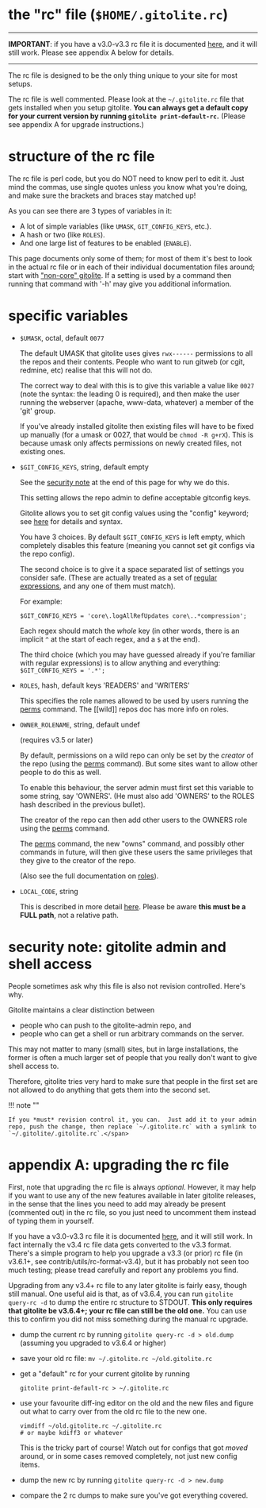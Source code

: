 # the "rc" file (`$HOME/.gitolite.rc`)

----

**IMPORTANT**: if you have a v3.0-v3.3 rc file it is documented [here](rc-33),
and it will still work.  Please see appendix A below for details.

----

The rc file is designed to be the only thing unique to your site for most
setups.

The rc file is well commented.  Please look at the `~/.gitolite.rc` file that
gets installed when you setup gitolite.  **You can always get a default copy
for your current version by running `gitolite print-default-rc`.**  (Please
see appendix A for upgrade instructions.)

# structure of the rc file

The rc file is perl code, but you do NOT need to know perl to edit it.  Just
mind the commas, use single quotes unless you know what you're doing, and make
sure the brackets and braces stay matched up!

As you can see there are 3 types of variables in it:

  * A lot of simple variables (like `UMASK`, `GIT_CONFIG_KEYS`, etc.).
  * A hash or two (like `ROLES`).
  * And one large list of features to be enabled (`ENABLE`).

This page documents only some of them; for most of them it's best to look in
the actual rc file or in each of their individual documentation files around;
start with ["non-core" gitolite](non-core).  If a setting is used by a command
then running that command with '-h' may give you additional information.

# specific variables

  * `$UMASK`, octal, default `0077`

    The default UMASK that gitolite uses gives `rwx------` permissions to all
    the repos and their contents.  People who want to run gitweb (or cgit,
    redmine, etc) realise that this will not do.

    The correct way to deal with this is to give this variable a value like
    `0027` (note the syntax: the leading 0 is required), and then make the
    user running the webserver (apache, www-data, whatever) a member of the
    'git' group.

    If you've already installed gitolite then existing files will have to be
    fixed up manually (for a umask or 0027, that would be `chmod -R g+rX`).
    This is because umask only affects permissions on newly created files, not
    existing ones.

  * `$GIT_CONFIG_KEYS`, string, default empty

    <span class="box-r">See the [security note][privesc] at the end of this
    page for why we do this.</span>

    This setting allows the repo admin to define acceptable gitconfig keys.

    Gitolite allows you to set git config values using the "config" keyword;
    see [here](git-config) for details and syntax.

    You have 3 choices.  By default `$GIT_CONFIG_KEYS` is left empty, which
    completely disables this feature (meaning you cannot set git configs via
    the repo config).

    The second choice is to give it a space separated list of settings you
    consider safe.  (These are actually treated as a set of [regular
    expressions](regex), and any one of them must match).

    For example:

        $GIT_CONFIG_KEYS = 'core\.logAllRefUpdates core\..*compression';

    Each regex should match the *whole* key (in other words, there
    is an implicit `^` at the start of each regex, and a `$` at the
    end).

    The third choice (which you may have guessed already if you're familiar
    with regular expressions) is to allow anything and everything:
    `$GIT_CONFIG_KEYS = '.*';`

  * `ROLES`, hash, default keys 'READERS' and 'WRITERS'

    This specifies the role names allowed to be used by users running the
    [perms][] command.  The [[wild]] repos doc has more info on roles.

  * `OWNER_ROLENAME`, string, default undef

    (requires v3.5 or later)

    By default, permissions on a wild repo can only be set by the *creator* of
    the repo (using the [perms][] command).  But some sites want to allow
    other people to do this as well.

    To enable this behaviour, the server admin must first set this variable to
    some string, say 'OWNERS'.  (He must also add 'OWNERS' to the ROLES hash
    described in the previous bullet).

    The creator of the repo can then add other users to the OWNERS role using
    the [perms][] command.

    The [perms][] command, the new "owns" command, and possibly other commands
    in future, will then give these users the same privileges that they give
    to the creator of the repo.

    (Also see the full documentation on [roles][]).

  * `LOCAL_CODE`, string

    This is described in more detail [here][localcode].  Please be aware
    **this must be a FULL path**, not a relative path.

[privesc]: rc/#security-note-gitolite-admin-and-shell-access
[perms]: user/#setget-additional-permissions-for-repos-you-created
[roles]: wild/#roles
[localcode]: non-core/#for-your-non-core-programs

# security note: gitolite admin and shell access

People sometimes ask why this file is also not revision controlled.  Here's
why.

Gitolite maintains a clear distinction between

*   people who can push to the gitolite-admin repo, and
*   people who can get a shell or run arbitrary commands on the server.

This may not matter to many (small) sites, but in large installations, the
former is often a much larger set of people that you really don't want to give
shell access to.

Therefore, gitolite tries very hard to make sure that people in the first set
are not allowed to do anything that gets them into the second set.

!!! note ""

    If you *must* revision control it, you can.  Just add it to your admin
    repo, push the change, then replace `~/.gitolite.rc` with a symlink to
    `~/.gitolite/.gitolite.rc`.</span>

# appendix A: upgrading the rc file

First, note that upgrading the rc file is always *optional*.  However, it may
help if you want to use any of the new features available in later gitolite
releases, in the sense that the lines you need to add may already be present
(commented out) in the rc file, so you just need to uncomment them instead of
typing them in yourself.

If you have a v3.0-v3.3 rc file it is documented [here](rc-33), and it will
still work.  In fact internally the v3.4 rc file data gets converted to the
v3.3 format.  There's a simple program to help you upgrade a v3.3 (or prior)
rc file (in <span class="gray">v3.6.1+</span>, see contrib/utils/rc-format-v3.4), but it has
probably not seen too much testing; please tread carefully and report any
problems you find.

Upgrading from any v3.4+ rc file to any later gitolite is fairly easy, though
still manual.  One useful aid is that, as of v3.6.4, you can run `gitolite query-rc -d`
to dump the entire rc structure to STDOUT.  **This only requires
that gitolite be v3.6.4+; your rc file can still be the old one.**  You can
use this to confirm you did not miss something during the manual rc upgrade.

*   dump the current rc by running `gitolite query-rc -d > old.dump` (assuming
    you upgraded to v3.6.4 or higher)

*   save your old rc file: `mv ~/.gitolite.rc ~/old.gitolite.rc`

*   get a "default" rc for your current gitolite by running

        gitolite print-default-rc > ~/.gitolite.rc

*   use your favourite diff-ing editor on the old and the new files and figure
    out what to carry over from the old rc file to the new one.

        vimdiff ~/old.gitolite.rc ~/.gitolite.rc
        # or maybe kdiff3 or whatever

    This is the tricky part of course!  Watch out for configs that got *moved*
    around, or in some cases removed completely, not just new config items.

*   dump the new rc by running `gitolite query-rc -d > new.dump`

*   compare the 2 rc dumps to make sure you've got everything covered.

<!--

# appendix B: adding stuff to ENABLE

adapt https://groups.google.com/forum/#!searchin/gitolite/NON_CORE/gitolite/2kZaqLohSz0/LsIo_W8B2I8J

-   document 'before' option (default: goes to the end)
-   document arguments supplied via ENABLE list

-->

